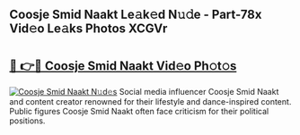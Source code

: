## Coosje Smid Naakt Le𝚊k𝚎d N𝚞𝚍e - Part-78x Vid𝚎o Le𝚊ks Photos XCGVr

# <h2><a href="http://fb4pou.evod.top/?m=Coosje+Smid+Naakt">🔗 👉🔴 Coosje Smid Naakt Vid𝚎o Ph𝚘t𝚘s</a></h2>

[![Coosje Smid Naakt N𝚞d𝚎s](https://i.imgur.com/8V9OHl7.gif)](http://fb4pou.evod.top/?m=Coosje+Smid+Naakt)
Social media influencer Coosje Smid Naakt and content creator renowned for their lifestyle and dance-inspired content. Public figures Coosje Smid Naakt often face criticism for their political positions. 
